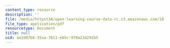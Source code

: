 ```yaml
---
content_type: resource
description: ''
file: /media/https%3A/open-learning-course-data-rc.s3.amazonaws.com/18-600-probability-and-random-variables-fall-2019/ae2d87b635aa7611e65c970a23d292b5_MIT18_600F19_lec8.pdf
file_type: application/pdf
resourcetype: Document
title: null
uid: ae2d87b6-35aa-7611-e65c-970a23d292b5
---
```

